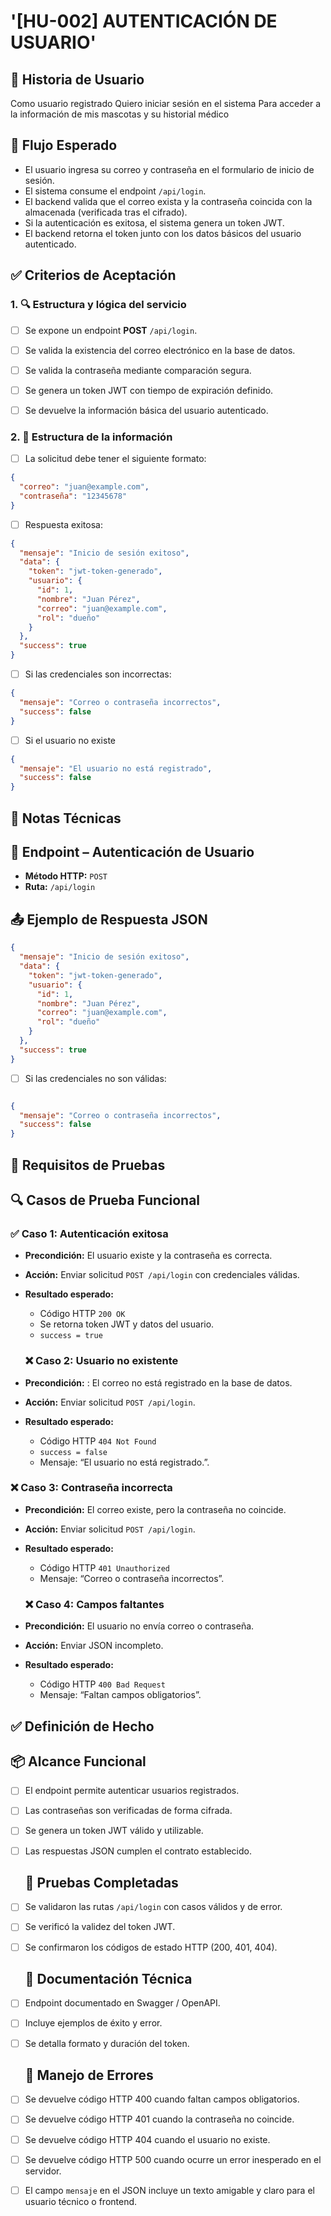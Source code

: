 # '[HU-002] AUTENTICACIÓN DE USUARIO'

## 📖 Historia de Usuario

Como usuario registrado
Quiero iniciar sesión en el sistema
Para acceder a la información de mis mascotas y su historial médico

## 🔁 Flujo Esperado

- El usuario ingresa su correo y contraseña en el formulario de inicio de sesión.
- El sistema consume el endpoint `/api/login`.
- El backend valida que el correo exista y la contraseña coincida con la almacenada (verificada tras el cifrado).
- Si la autenticación es exitosa, el sistema genera un token JWT.
- El backend retorna el token junto con los datos básicos del usuario autenticado. 


## ✅ Criterios de Aceptación

### 1. 🔍 Estructura y lógica del servicio

- [ ] Se expone un endpoint **POST** `/api/login`.
- [ ] Se valida la existencia del correo electrónico en la base de datos.  
- [ ] Se valida la contraseña mediante comparación segura.  
- [ ] Se genera un token JWT con tiempo de expiración definido.  
- [ ] Se devuelve la información básica del usuario autenticado.


### 2. 📆 Estructura de la información

- [ ] La solicitud debe tener el siguiente formato:

```json
{
  "correo": "juan@example.com",
  "contraseña": "12345678"
}
```

- [ ] Respuesta exitosa:

```json
{
  "mensaje": "Inicio de sesión exitoso",
  "data": {
    "token": "jwt-token-generado",
    "usuario": {
      "id": 1,
      "nombre": "Juan Pérez",
      "correo": "juan@example.com",
      "rol": "dueño"
    }
  },
  "success": true
}

```

- [ ] Si las credenciales son incorrectas:

```json
{
  "mensaje": "Correo o contraseña incorrectos",
  "success": false
}
```

- [ ] Si el usuario no existe

```json
{
  "mensaje": "El usuario no está registrado",
  "success": false
}
```

## 🔧 Notas Técnicas

## 🚀 Endpoint – Autenticación de Usuario

- **Método HTTP:** `POST`
- **Ruta:** `/api/login `

## 📤 Ejemplo de Respuesta JSON

````json
{
  "mensaje": "Inicio de sesión exitoso",
  "data": {
    "token": "jwt-token-generado",
    "usuario": {
      "id": 1,
      "nombre": "Juan Pérez",
      "correo": "juan@example.com",
      "rol": "dueño"
    }
  },
  "success": true
}
````

- [ ] Si las credenciales no son válidas:

```json

{
  "mensaje": "Correo o contraseña incorrectos",
  "success": false
}

````


## 🧪 Requisitos de Pruebas

## 🔍 Casos de Prueba Funcional

### ✅ Caso 1: Autenticación exitosa

- **Precondición:** El usuario existe y la contraseña es correcta.
- **Acción:** Enviar solicitud `POST /api/login` con credenciales válidas.
- **Resultado esperado:**

  - Código HTTP `200 OK`
  - Se retorna token JWT y datos del usuario.
  - `success = true`


  ### ❌ Caso 2: Usuario no existente

- **Precondición:** : El correo no está registrado en la base de datos.
- **Acción:** Enviar solicitud `POST /api/login`.
- **Resultado esperado:**
  - Código HTTP `404 Not Found`
  - `success = false`
  - Mensaje: “El usuario no está registrado.”.

### ❌ Caso 3: Contraseña incorrecta

- **Precondición:** El correo existe, pero la contraseña no coincide.
- **Acción:** Enviar solicitud `POST /api/login`.
- **Resultado esperado:**
  - Código HTTP `401 Unauthorized`
  - Mensaje: “Correo o contraseña incorrectos”.

  ### ❌ Caso 4: Campos faltantes

- **Precondición:** El usuario no envía correo o contraseña.
- **Acción:** Enviar JSON incompleto.
- **Resultado esperado:**
  - Código HTTP `400 Bad Request`
  - Mensaje: “Faltan campos obligatorios”.

## ✅ Definición de Hecho

## 📦 Alcance Funcional

- [ ] El endpoint permite autenticar usuarios registrados.
- [ ] Las contraseñas son verificadas de forma cifrada.
- [ ] Se genera un token JWT válido y utilizable.
- [ ] Las respuestas JSON cumplen el contrato establecido.

  ## 🧪 Pruebas Completadas

- [ ] Se validaron las rutas `/api/login` con casos válidos y de error.
- [ ] Se verificó la validez del token JWT.
- [ ] Se confirmaron los códigos de estado HTTP (200, 401, 404).

  ## 📄 Documentación Técnica

- [ ] Endpoint documentado en Swagger / OpenAPI.
- [ ] Incluye ejemplos de éxito y error.
- [ ] Se detalla formato y duración del token.

  ## 🔐 Manejo de Errores

- [ ] Se devuelve código HTTP 400 cuando faltan campos obligatorios.
- [ ] Se devuelve código HTTP 401 cuando la contraseña no coincide.
- [ ] Se devuelve código HTTP 404 cuando el usuario no existe.
- [ ] Se devuelve código HTTP 500 cuando ocurre un error inesperado en el servidor.
- [ ] El campo `mensaje` en el JSON incluye un texto amigable y claro para el usuario técnico o frontend.


